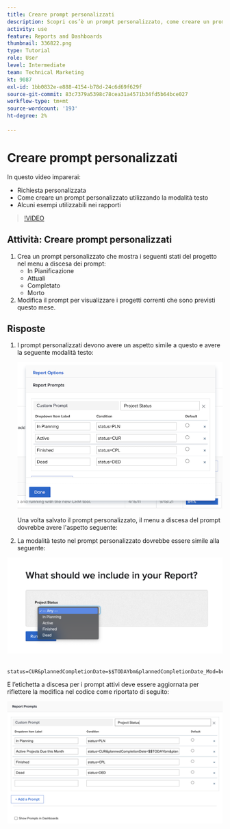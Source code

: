 ```yaml
---
title: Creare prompt personalizzati
description: Scopri cos’è un prompt personalizzato, come creare un prompt personalizzato utilizzando la modalità testo e alcuni esempi utilizzabili nel reporting in [!DNL  Workfront].
activity: use
feature: Reports and Dashboards
thumbnail: 336822.png
type: Tutorial
role: User
level: Intermediate
team: Technical Marketing
kt: 9087
exl-id: 1bb0832e-e888-4154-b78d-24c6d69f629f
source-git-commit: 83c7379a5398c78cea31a4571b34fd5b64bce027
workflow-type: tm+mt
source-wordcount: '193'
ht-degree: 2%

---
```


# Creare prompt personalizzati

In questo video imparerai:

* Richiesta personalizzata
* Come creare un prompt personalizzato utilizzando la modalità testo
* Alcuni esempi utilizzabili nei rapporti

>[!VIDEO](https://video.tv.adobe.com/v/336822/?quality=12)

## Attività: Creare prompt personalizzati

1. Crea un prompt personalizzato che mostra i seguenti stati del progetto nel menu a discesa dei prompt:
   * In Pianificazione
   * Attuali
   * Completato
   * Morto
1. Modifica il prompt per visualizzare i progetti correnti che sono previsti questo mese.

## Risposte

1. I prompt personalizzati devono avere un aspetto simile a questo e avere la seguente modalità testo:

   ![Immagine della schermata per creare un nuovo filtro in modalità testo](assets/cp-01.png)

   Una volta salvato il prompt personalizzato, il menu a discesa del prompt dovrebbe avere l&#39;aspetto seguente:

1. La modalità testo nel prompt personalizzato dovrebbe essere simile alla seguente:

![Immagine della schermata per creare un nuovo filtro in modalità testo](assets/cp-02.png)

```
   status=CUR&plannedCompletionDate=$$TODAYbm&plannedCompletionDate_Mod=between&plannedCompletionDate_Range=$$TODAYem 
```

E l’etichetta a discesa per i prompt attivi deve essere aggiornata per riflettere la modifica nel codice come riportato di seguito:

![Immagine della schermata per creare un nuovo filtro in modalità testo](assets/cp-02a.png)
